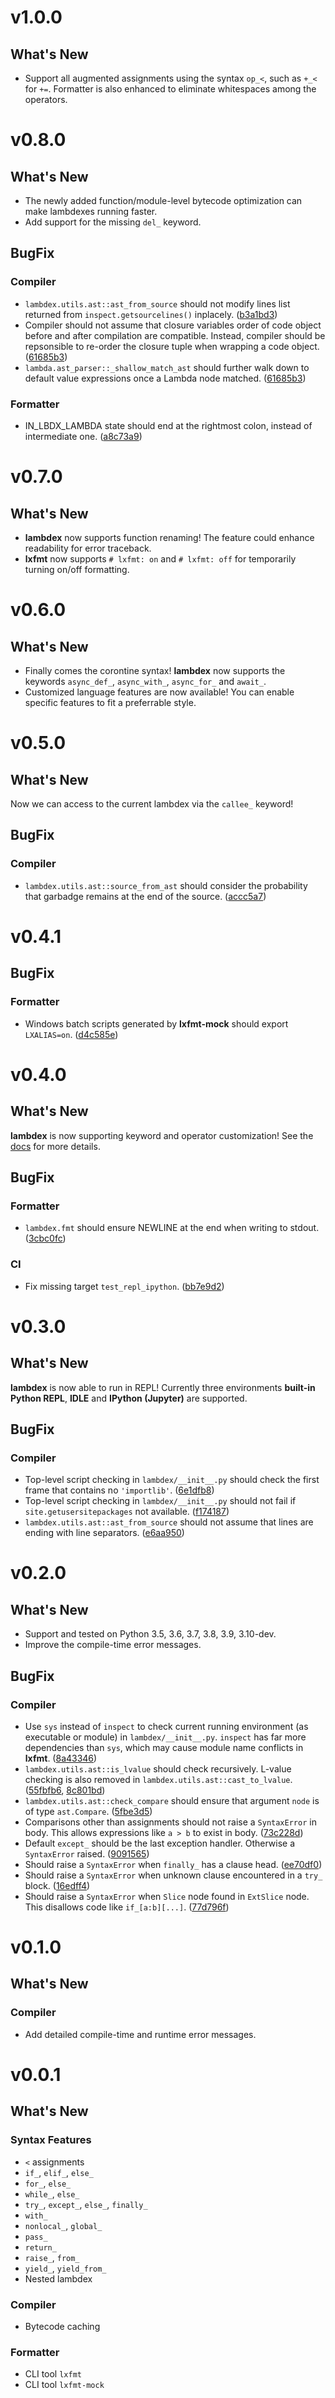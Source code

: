 # v1.0.0

## What's New

- Support all augmented assignments using the syntax `op_<`, such as `+_<` for `+=`. Formatter is also enhanced to eliminate whitespaces among the operators.

# v0.8.0

## What's New

- The newly added function/module-level bytecode optimization can make lambdexes running faster.
- Add support for the missing `del_` keyword.

## BugFix

### Compiler

- `lambdex.utils.ast::ast_from_source` should not modify lines list returned from `inspect.getsourcelines()` inplacely. ([b3a1bd3](../../commit/b3a1bd3a11e7f340034930a55ea61300c9f333ae))
- Compiler should not assume that closure variables order of code object before and after compilation are compatible. Instead, compiler should be repsonsible to re-order the closure tuple when wrapping a code object. ([61685b3](../../commit/61685b33c487570ff128351c32d2e7abd7cf7064))
- `lambda.ast_parser::_shallow_match_ast` should further walk down to default value expressions once a Lambda node matched. ([61685b3](../../commit/61685b33c487570ff128351c32d2e7abd7cf7064))

### Formatter

- IN_LBDX_LAMBDA state should end at the rightmost colon, instead of intermediate one. ([a8c73a9](../../commit/a8c73a9bd3bcc10f0ab9d429abd44cbef177d3ad))

# v0.7.0

## What's New

- **lambdex** now supports function renaming! The feature could enhance readability for error traceback.
- **lxfmt** now supports `# lxfmt: on` and `# lxfmt: off` for temporarily turning on/off formatting.

# v0.6.0

## What's New

- Finally comes the corontine syntax! **lambdex** now supports the keywords `async_def_`, `async_with_`, `async_for_` and `await_`.
- Customized language features are now available! You can enable specific features to fit a preferrable style.

# v0.5.0

## What's New

Now we can access to the current lambdex via the `callee_` keyword!

## BugFix

### Compiler

- `lambdex.utils.ast::source_from_ast` should consider the probability that garbadge remains at the end of the source. ([accc5a7](../../commit/accc5a7a1cf59c7d60558ed527b226fc3814b37a))

# v0.4.1

## BugFix

### Formatter

- Windows batch scripts generated by **lxfmt-mock** should export `LXALIAS=on`. ([d4c585e](../../commit/d4c585ee7f4c436f37af978515a70db0ee0ea53f))

# v0.4.0

## What's New

**lambdex** is now supporting keyword and operator customization! See the [docs](../docs/Customization.md) for more details.

## BugFix

### Formatter

- `lambdex.fmt` should ensure NEWLINE at the end when writing to stdout. ([3cbc0fc](../../commit/3cbc0fceca803aa9fb5e227274d47b2c40ab0a7a))

### CI

- Fix missing target `test_repl_ipython`. ([bb7e9d2](../../commit/bb7e9d205bfa7722b00a7427947b7159c2ed04c6))

# v0.3.0

## What's New

**lambdex** is now able to run in REPL! Currently three environments **built-in Python REPL**, **IDLE** and **IPython (Jupyter)** are supported.

## BugFix

### Compiler

- Top-level script checking in `lambdex/__init__.py` should check the first frame that contains no `'importlib'`. ([6e1dfb8](../../commit/6e1dfb86ab77f5160bcc4d9fe9b5c2eeef862e8e))
- Top-level script checking in `lambdex/__init__.py` should not fail if `site.getusersitepackages` not available. ([f174187](../../commit/f174187cccf4614d8a4afc4bcc328145c1bb4ded))
- `lambdex.utils.ast::ast_from_source` should not assume that lines are ending with line separators. ([e6aa950](../../commit/e6aa9507abdade2479167abc1dec1c7cb5b4dbe5))

# v0.2.0

## What's New

- Support and tested on Python 3.5, 3.6, 3.7, 3.8, 3.9, 3.10-dev.
- Improve the compile-time error messages.

## BugFix

### Compiler

- Use `sys` instead of `inspect` to check current running environment (as executable or module) in `lambdex/__init__.py`. `inspect` has far more dependencies than `sys`, which may cause module name conflicts in **lxfmt**. ([8a43346](../../commit/8a43346c087db4f6eb1bc158e6a5554dfce640a1))
- `lambdex.utils.ast::is_lvalue` should check recursively. L-value checking is also removed in `lambdex.utils.ast::cast_to_lvalue`. ([55fbfb6](../../commit/55fbfb6351778db9f41ea04cec9e7b6be3ec115c), [8c801bd](../../commit/8c801bd1bb65b1611c3847e101088c88288bf6cd))
- `lambdex.utils.ast::check_compare` should ensure that argument `node` is of type `ast.Compare`. ([5fbe3d5](../../commit/5fbe3d52b3dd93dc4e5e6754ebcb365b8015eda7))
- Comparisons other than assignments should not raise a `SyntaxError` in body. This allows expressions like `a > b` to exist in body. ([73c228d](../../commit/73c228d7e252a11562684032a31bf1326452eb34))
- Default `except_` should be the last exception handler. Otherwise a `SyntaxError` raised. ([9091565](../../commit/9091565b688cd9af550db83cee45f82c1c965ee1))
- Should raise a `SyntaxError` when `finally_` has a clause head. ([ee70df0](../../commit/ee70df030e9a07304821b31b0fcb9fa0ddb681be))
- Should raise a `SyntaxError` when unknown clause encountered in a `try_` block. ([16edff4](../../commit/16edff4b2b70b47452e369e31cf5f0127d7b9009))
- Should raise a `SyntaxError` when `Slice` node found in `ExtSlice` node. This disallows code like `if_[a:b][...]`. ([77d796f](../../commit/77d796fb1e2a952deba18532fd760f36704e4d49))

# v0.1.0

## What's New

### Compiler

- Add detailed compile-time and runtime error messages.

# v0.0.1

## What's New

### Syntax Features

- `<` assignments
- `if_`, `elif_`, `else_`
- `for_`, `else_`
- `while_`, `else_`
- `try_`, `except_`, `else_`, `finally_`
- `with_`
- `nonlocal_`, `global_`
- `pass_`
- `return_`
- `raise_`, `from_`
- `yield_`, `yield_from_`
- Nested lambdex

### Compiler

- Bytecode caching

### Formatter

- CLI tool `lxfmt`
- CLI tool `lxfmt-mock`
